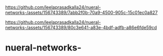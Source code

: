 

https://github.com/leelaprasadkalla24/nueral-networks-/assets/156743389/7abb2f0b-70a9-4500-905c-15c01ec0a827



https://github.com/leelaprasadkalla24/nueral-networks-/assets/156743389/80c3e641-a83e-4bdf-adfb-a86e6fde59cd

# nueral-networks-
